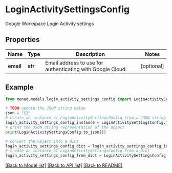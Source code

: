 # LoginActivitySettingsConfig

Google Workspace Login Activity settings

## Properties

Name | Type | Description | Notes
------------ | ------------- | ------------- | -------------
**email** | **str** | Email address to use for authenticating with Google Cloud. | [optional] 

## Example

```python
from monad.models.login_activity_settings_config import LoginActivitySettingsConfig

# TODO update the JSON string below
json = "{}"
# create an instance of LoginActivitySettingsConfig from a JSON string
login_activity_settings_config_instance = LoginActivitySettingsConfig.from_json(json)
# print the JSON string representation of the object
print(LoginActivitySettingsConfig.to_json())

# convert the object into a dict
login_activity_settings_config_dict = login_activity_settings_config_instance.to_dict()
# create an instance of LoginActivitySettingsConfig from a dict
login_activity_settings_config_from_dict = LoginActivitySettingsConfig.from_dict(login_activity_settings_config_dict)
```
[[Back to Model list]](../README.md#documentation-for-models) [[Back to API list]](../README.md#documentation-for-api-endpoints) [[Back to README]](../README.md)


